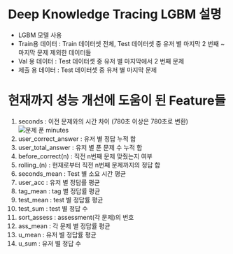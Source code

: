 # Deep Knowledge Tracing LGBM 설명

- LGBM 모델 사용
- Train용 데이터 : Train 데이터셋 전체, Test 데이터셋 중 유저 별 마지막 2 번째 ~ 마지막 문제 제외한 데이터들
- Val 용 데이터 : Test 데이터셋 중 유저 별 마지막에서 2 번째 문제
- 제출 용 데이터 : Test 데이터셋 중 유저 별 마지막 문제 

# 현재까지 성능 개선에 도움이 된 Feature들
1. seconds : 이전 문제와의 시간 차이 (780초 이상은 780초로 변환)![문제 푼 minutes](https://user-images.githubusercontent.com/86274940/167414013-b880013d-5c9d-4537-a0a5-43ea9dc9f2fc.PNG)
2. user_correct_answer : 유저 별 정답 누적 합
3. user_total_answer : 유저 별 푼 문제 수 누적 합
4. before_correct(n) : 직전 n번째 문제 맞췄는지 여부
5. rolling_(n) : 현재로부터 직전 n번째 문제까지의 정답 합
6. seconds_mean : Test 별 소요 시간 평균
7. user_acc : 유저 별 정답률 평균
8. tag_mean : tag 별 정답률 평균
9. test_mean : test 별 정답률 평균
10. test_sum : test 별 정답 수
11. sort_assess : assessment(각 문제)의 번호
12. ass_mean : 각 문제 별 정답률 평균
13. u_mean : 유저 별 정답률 평균
14. u_sum : 유저 별 정답 수
